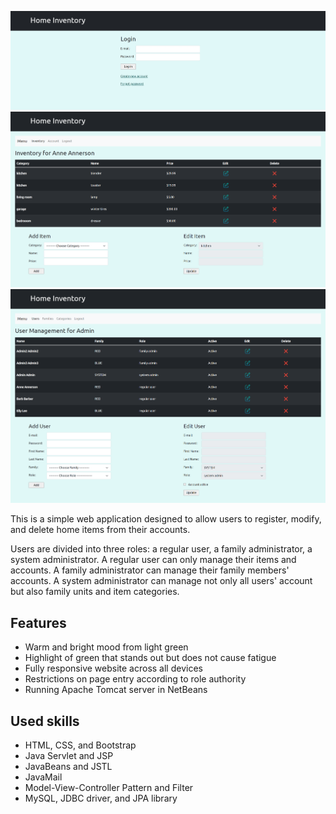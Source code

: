 ![main page](/img/main.png)
![main page](/img/user_inventory.png)
![main page](/img/admin_inventory.png)

This is a simple web application designed to allow users to register, modify, and delete home items from their accounts.

Users are divided into three roles: a regular user, a family administrator, a system administrator.
A regular user can only manage their items and accounts. A family administrator can manage their family members' accounts. A system administrator can manage not only all users' account but also family units and item categories.

## Features
- Warm and bright mood from light green
- Highlight of green that stands out but does not cause fatigue
- Fully responsive website across all devices
- Restrictions on page entry according to role authority
- Running Apache Tomcat server in NetBeans

## Used skills
- HTML, CSS, and Bootstrap
- Java Servlet and JSP
- JavaBeans and JSTL
- JavaMail
- Model-View-Controller Pattern and Filter
- MySQL, JDBC driver, and JPA library